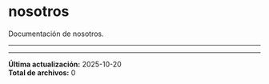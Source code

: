 # nosotros

Documentación de nosotros.

---

---

**Última actualización:** 2025-10-20  
**Total de archivos:** 0
